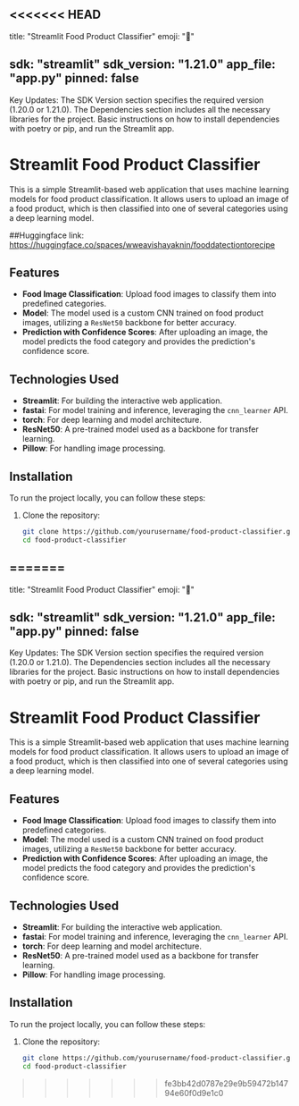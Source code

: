 <<<<<<< HEAD
---
title: "Streamlit Food Product Classifier"
emoji: "🍏"

sdk: "streamlit"
sdk_version: "1.21.0"
app_file: "app.py"
pinned: false
---

Key Updates:
The SDK Version section specifies the required version (1.20.0 or 1.21.0).
The Dependencies section includes all the necessary libraries for the project.
Basic instructions on how to install dependencies with poetry or pip, and run the Streamlit app.

# Streamlit Food Product Classifier

This is a simple Streamlit-based web application that uses machine learning models for food product classification. It allows users to upload an image of a food product, which is then classified into one of several categories using a deep learning model.

##Huggingface link: https://huggingface.co/spaces/wweavishayaknin/fooddatectiontorecipe

## Features
- **Food Image Classification**: Upload food images to classify them into predefined categories.
- **Model**: The model used is a custom CNN trained on food product images, utilizing a `ResNet50` backbone for better accuracy.
- **Prediction with Confidence Scores**: After uploading an image, the model predicts the food category and provides the prediction's confidence score.

## Technologies Used
- **Streamlit**: For building the interactive web application.
- **fastai**: For model training and inference, leveraging the `cnn_learner` API.
- **torch**: For deep learning and model architecture.
- **ResNet50**: A pre-trained model used as a backbone for transfer learning.
- **Pillow**: For handling image processing.

## Installation

To run the project locally, you can follow these steps:

1. Clone the repository:

   ```bash
   git clone https://github.com/yourusername/food-product-classifier.git
   cd food-product-classifier
=======
---
title: "Streamlit Food Product Classifier"
emoji: "🍏"

sdk: "streamlit"
sdk_version: "1.21.0"
app_file: "app.py"
pinned: false
---

Key Updates:
The SDK Version section specifies the required version (1.20.0 or 1.21.0).
The Dependencies section includes all the necessary libraries for the project.
Basic instructions on how to install dependencies with poetry or pip, and run the Streamlit app.

# Streamlit Food Product Classifier

This is a simple Streamlit-based web application that uses machine learning models for food product classification. It allows users to upload an image of a food product, which is then classified into one of several categories using a deep learning model.

## Features
- **Food Image Classification**: Upload food images to classify them into predefined categories.
- **Model**: The model used is a custom CNN trained on food product images, utilizing a `ResNet50` backbone for better accuracy.
- **Prediction with Confidence Scores**: After uploading an image, the model predicts the food category and provides the prediction's confidence score.

## Technologies Used
- **Streamlit**: For building the interactive web application.
- **fastai**: For model training and inference, leveraging the `cnn_learner` API.
- **torch**: For deep learning and model architecture.
- **ResNet50**: A pre-trained model used as a backbone for transfer learning.
- **Pillow**: For handling image processing.

## Installation

To run the project locally, you can follow these steps:

1. Clone the repository:

   ```bash
   git clone https://github.com/yourusername/food-product-classifier.git
   cd food-product-classifier
>>>>>>> fe3bb42d0787e29e9b59472b14794e60f0d9e1c0
